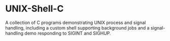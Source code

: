 # UNIX-Shell-C
A collection of C programs demonstrating UNIX process and signal handling, including a custom shell supporting background jobs and a signal-handling demo responding to SIGINT and SIGHUP.
